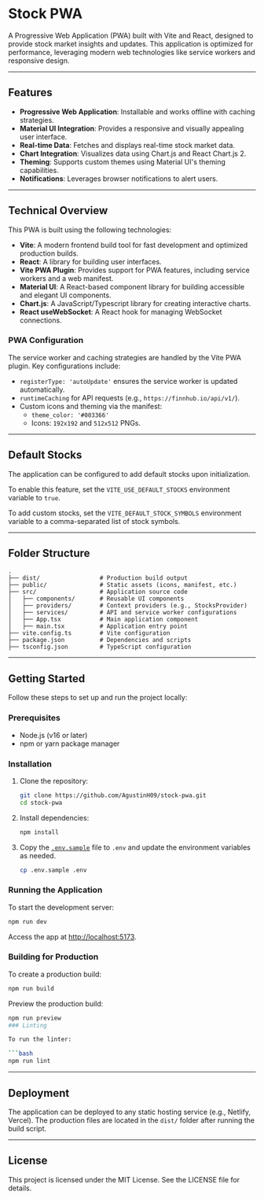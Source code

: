 # Stock PWA

A Progressive Web Application (PWA) built with Vite and React, designed to provide stock market insights and updates. This application is optimized for performance, leveraging modern web technologies like service workers and responsive design.

---

## Features

- **Progressive Web Application**: Installable and works offline with caching strategies.
- **Material UI Integration**: Provides a responsive and visually appealing user interface.
- **Real-time Data**: Fetches and displays real-time stock market data.
- **Chart Integration**: Visualizes data using Chart.js and React Chart.js 2.
- **Theming**: Supports custom themes using Material UI's theming capabilities.
- **Notifications**: Leverages browser notifications to alert users.

---

## Technical Overview

This PWA is built using the following technologies:

- **Vite**: A modern frontend build tool for fast development and optimized production builds.
- **React**: A library for building user interfaces.
- **Vite PWA Plugin**: Provides support for PWA features, including service workers and a web manifest.
- **Material UI**: A React-based component library for building accessible and elegant UI components.
- **Chart.js**: A JavaScript/Typescript library for creating interactive charts.
- **React useWebSocket**: A React hook for managing WebSocket connections.


### PWA Configuration

The service worker and caching strategies are handled by the Vite PWA plugin. Key configurations include:

- `registerType: 'autoUpdate'` ensures the service worker is updated automatically.
- `runtimeCaching` for API requests (e.g., `https://finnhub.io/api/v1/`).
- Custom icons and theming via the manifest:
  - `theme_color: '#003366'`
  - Icons: `192x192` and `512x512` PNGs.

---

## Default Stocks

The application can be configured to add default stocks upon initialization.

To enable this feature, set the `VITE_USE_DEFAULT_STOCKS` environment variable to `true`.

To add custom stocks, set the `VITE_DEFAULT_STOCK_SYMBOLS` environment variable to a comma-separated list of stock symbols.

---

## Folder Structure

```plaintext
.
├── dist/                 # Production build output
├── public/               # Static assets (icons, manifest, etc.)
├── src/                  # Application source code
│   ├── components/       # Reusable UI components
│   ├── providers/        # Context providers (e.g., StocksProvider)
│   ├── services/         # API and service worker configurations
│   ├── App.tsx           # Main application component
│   ├── main.tsx          # Application entry point
├── vite.config.ts        # Vite configuration
├── package.json          # Dependencies and scripts
├── tsconfig.json         # TypeScript configuration
```

---

## Getting Started

Follow these steps to set up and run the project locally:

### Prerequisites

- Node.js (v16 or later)
- npm or yarn package manager

### Installation

1. Clone the repository:

    ```bash
    git clone https://github.com/AgustinH09/stock-pwa.git
    cd stock-pwa
    ```

2. Install dependencies:

    ```bash
    npm install
    ```

3. Copy the [`.env.sample`](./.env.sample) file to `.env` and update the environment variables as needed.

    ```bash
    cp .env.sample .env
    ```

### Running the Application

To start the development server:

```bash
npm run dev
```

Access the app at [http://localhost:5173](http://localhost:5173).

### Building for Production

To create a production build:

```bash
npm run build
```

Preview the production build:

```bash
npm run preview
### Linting

To run the linter:

```bash
npm run lint
```

---

## Deployment

The application can be deployed to any static hosting service (e.g., Netlify, Vercel). The production files are located in the `dist/` folder after running the build script.

---

## License

This project is licensed under the MIT License. See the LICENSE file for details.
